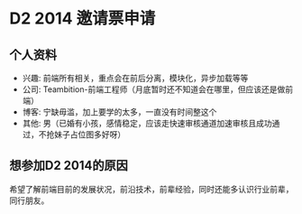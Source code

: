 # D2 2014 邀请票申请

## 个人资料

* 兴趣: 前端所有相关，重点会在前后分离，模块化，异步加载等等
* 公司: Teambition-前端工程师（月底暂时还不知道会在哪里，但应该还是做前端）
* 博客: 宁缺毋滥，加上要学的太多，一直没有时间整这个
* 其他: 男（已婚有小孩，感情稳定，应该走快速审核通道加速审核且成功通过，不抢妹子占位图多好呀）

## 想参加D2 2014的原因

  希望了解前端目前的发展状况，前沿技术，前辈经验，同时还能多认识行业前辈，同行朋友。